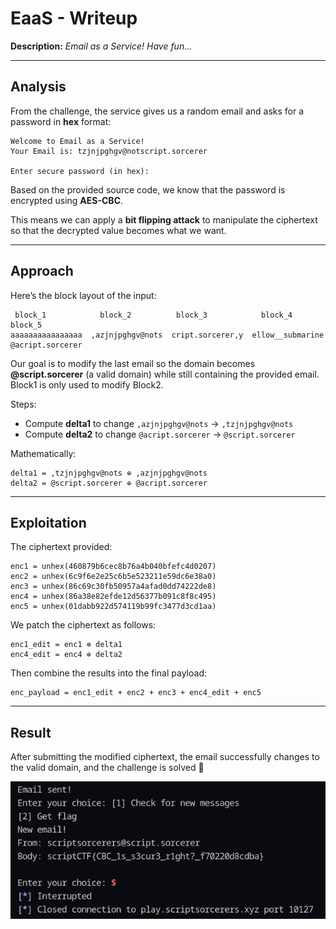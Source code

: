 # EaaS - Writeup

**Description:**
_Email as a Service! Have fun..._

---

## Analysis

From the challenge, the service gives us a random email and asks for a password in **hex** format:

```
Welcome to Email as a Service!
Your Email is: tzjnjpghgv@notscript.sorcerer

Enter secure password (in hex):
```

Based on the provided source code, we know that the password is encrypted using **AES-CBC**.

This means we can apply a **bit flipping attack** to manipulate the ciphertext so that the decrypted value becomes what we want.

---

## Approach

Here’s the block layout of the input:

```
 block_1            block_2          block_3            block_4           block_5
aaaaaaaaaaaaaaaa  ,azjnjpghgv@nots  cript.sorcerer,y  ellow__submarine  @acript.sorcerer
```

Our goal is to modify the last email so the domain becomes **@script.sorcerer** (a valid domain) while still containing the provided email. Block1 is only used to modify Block2.

Steps:

- Compute **delta1** to change `,azjnjpghgv@nots` → `,tzjnjpghgv@nots`
- Compute **delta2** to change `@acript.sorcerer` → `@script.sorcerer`

Mathematically:

```
delta1 = ,tzjnjpghgv@nots ⊕ ,azjnjpghgv@nots
delta2 = @script.sorcerer ⊕ @acript.sorcerer
```

---

## Exploitation

The ciphertext provided:

```
enc1 = unhex(460879b6cec8b76a4b040bfefc4d0207)
enc2 = unhex(6c9f6e2e25c6b5e523211e59dc6e38a0)
enc3 = unhex(86c69c30fb50957a4afad0dd74222de8)
enc4 = unhex(86a38e82efde12d56377b091c8f8c495)
enc5 = unhex(01dabb922d574119b99fc3477d3cd1aa)
```

We patch the ciphertext as follows:

```
enc1_edit = enc1 ⊕ delta1
enc4_edit = enc4 ⊕ delta2
```

Then combine the results into the final payload:

```
enc_payload = enc1_edit + enc2 + enc3 + enc4_edit + enc5
```

---

## Result

After submitting the modified ciphertext, the email successfully changes to the valid domain, and the challenge is solved 🎉

![solved](image.png)
